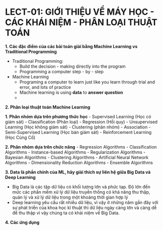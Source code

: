 # LECT-01: GIỚI THIỆU VỀ MÁY HỌC - CÁC KHÁI NIỆM - PHÂN LOẠI THUẬT TOÁN

**1. Các đặc điểm của các bài toán giải bằng Machine Learning vs Traditional Programming**
-	Traditional Programming:
    - Build the decision - making directly into the program
    - Programming a computer step - by - step
-	Machine Learning
    - Programing a computer to learn just like you learn through trial and error, and lots of practice
    - Machine learning is using **data** to **answer question**
    - 
**2. Phân loại thuật toán Machine Learning**

   **1. Phân nhóm dựa trên phương thức học**
       	- Supervised Learning (Học có giám sát)
        - Classification (Phân loại)
        - Regression (Hồi quy)
        - Unsupervised Learning (Học không giám sát)
        - Clustering (phân nhóm)
        - Association
        - Semi-Supervised Learning (Học bán giám sát)
        - Reinforcement Learning (Học Củng Cố)
        
   **2. Phân nhóm dựa trên chức năng**
        - Regression Algorithms
        - Classification Algorithms
        - Instance-based Algorithms
        - Regularization Algorithms
        - Bayesian Algorithms
        - Clustering Algorithms
        - Artificial Neural Network Algorithms
        - Dimensionality Reduction Algorithms
        - Ensemble Algorithms

**3. Data là phần chính của ML, hãy giải thích sự liên hệ giữa Big Data và Deep Learning**

- Big Data là các tập dữ liệu có khối lượng lớn và phức tạp. Độ lớn đến mức các phần mềm xử lý dữ liệu truyền thống có khả năng thu thập, quản lý và xử lý dữ liệu trong một khoảng thời gian hợp lý
- Deep learning yêu cầu rất nhiều dữ liệu, vì vậy ở những năm gần đây với sự phát triển của khoa học kĩ thuật thì dữ liệu ngày càng lớn và càng dễ để thu thập vì vậy chúng ta có khái niệm về Big Data.

**4. Các ứng dụng**

